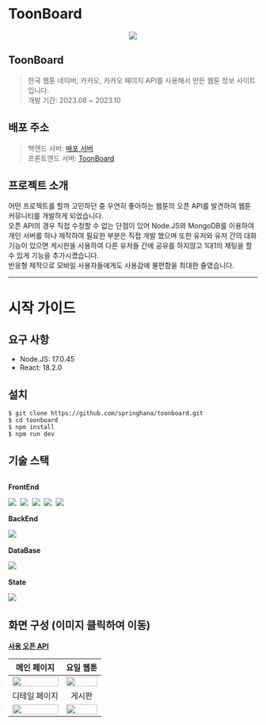 # ToonBoard

<p align="center">
  <img src="https://github.com/springhana/toonboard/assets/97121074/d1c6d80b-556c-4312-b586-b7ad77e47e4b"/>
</p>

## ToonBoard
>한국 웹툰 네이버, 카카오, 카카오 페이지 API를 사용해서 만든 웹툰 정보 사이트입니다. </br>
>개발 기간: 2023.08 ~ 2023.10

## 배포 주소
> 백엔드 서버: <a href="https://github.com/springhana/toonboard_Server">배포 서버</a> <br/>
> 프론트엔드 서버: <a href="https://chipper-starlight-c38bd1.netlify.app">ToonBoard</a>

## 프로젝트 소개
어떤 프로젝트를 할까 고민하던 중 우연히 좋아하는 웹툰의 오픈 API를 발견하여 웹툰 커뮤니티를 개발하게 되었습니다. <br/>
오픈 API의 경우 직접 수정할 수 없는 단점이 있어 Node.JS와 MongoDB를 이용하여 개인 서버를 하나 제작하여 필요한 부분은 직접 개발 했으며
또한 유저와 유저 간의 대화 기능이 있으면 게시판을 사용하여 다른 유저들 간에 공유를 하지않고 1대1의 채팅을 할 수 있게 기능을 추가시켰습니다.<br/>
반응형 제작으로 모바일 사용자들에게도 사용감에 불편함을 최대한 줄였습니다.


- - -

# 시작 가이드

## 요구 사항
- Node.JS: 17.0.45
- React: 18.2.0

## 설치
```shell
$ git clone https://github.com/springhana/toonboard.git
$ cd toonboard
$ npm install
$ npm run dev
```

## 기술 스택

<div style="display:flex; flex-direction:column; align-items:flex-start;"> 
  <div>
    <p><strong>FrontEnd</strong></p>
    <img src="https://img.shields.io/badge/html5-E34F26?style=for-the-badge&logo=html5&logoColor=white"/>&nbsp 
    <img src="https://img.shields.io/badge/css3-1572B6?style=for-the-badge&logo=css3&logoColor=white"/>&nbsp 
    <img src="https://img.shields.io/badge/javascript-F7DF1E?style=for-the-badge&logo=javascript&logoColor=white"/>&nbsp 
    <img src="https://img.shields.io/badge/typescript-3178C6?style=for-the-badge&logo=typescript&logoColor=white"/>&nbsp 
    <img src="https://img.shields.io/badge/react-61DAFB?style=for-the-badge&logo=react&logoColor=white"/>
  </div>

  <div>
    <p><strong>BackEnd</strong></p>
    <img src="https://img.shields.io/badge/node.js-339933?style=for-the-badge&logo=node.js&logoColor=white"/>&nbsp 
  </div>

  <div>
    <p><strong>DataBase</strong></p>
    <img src="https://img.shields.io/badge/mongodb-47A248?style=for-the-badge&logo=mongodb&logoColor=white"/>&nbsp 
  </div>

  <div>
    <p><strong>State</strong></p>
    <img src="https://img.shields.io/badge/redux-764ABC?style=for-the-badge&logo=redux&logoColor=white"/>&nbsp 
  </div>
</div>

## 화면 구성 (이미지 클릭하여 이동)
<p><strong><a href="https://github.com/HyeokjaeLee/korea-webtoon-api">사용 오픈 API</a></strong></p>

|메인 페이지|요일 웹툰|
|:---:|:---:|
|<a href="https://chipper-starlight-c38bd1.netlify.app/#/"><img src="https://github.com/springhana/toonboard/assets/97121074/2ba55f87-7894-4976-b2d1-f2dcac937c1c" width="100%"/></a>|<a href="https://chipper-starlight-c38bd1.netlify.app/#/webtoon/naver"><img src="https://github.com/springhana/toonboard/assets/97121074/f96e0807-28b4-45be-88dd-afd606ae9ece" width="100%"/></a>|
|디테일 페이지|게시판|
|<a href="https://chipper-starlight-c38bd1.netlify.app/#/webtoon/detail/%EC%8B%B8%EC%9B%80%EB%8F%85%ED%95%99%EB%B0%95%ED%83%9C%EC%A4%80%20%EB%A7%8C%ED%99%94%ED%9A%8C%EC%82%AC,%EA%B9%80%EC%A0%95%ED%98%84%20%EC%8A%A4%ED%8A%9C%EB%94%94%EC%98%A4/naver"><img src="https://github.com/springhana/toonboard/assets/97121074/73291de5-b3a2-4932-8268-c032ee3e6304" width="100%"/></a>|<a href="https://chipper-starlight-c38bd1.netlify.app/#/board/1"><img src="https://github.com/springhana/toonboard/assets/97121074/02d694d4-65eb-41fc-a107-8fa8ead4d6e2" width="100%"/></a>|




